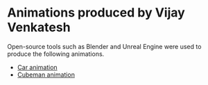 # Animations produced by Vijay Venkatesh 

Open-source tools such as Blender and Unreal Engine were used to produce the following animations.

* [Car animation](https://www.youtube.com/watch?v=D6hODUXJyRk)
* [Cubeman animation](https://youtu.be/Lv_NrGHgFFY)
